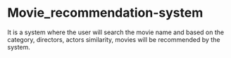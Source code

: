 # Movie_recommendation-system
It is a system where the user will search the movie name and based on the category, directors, actors similarity, movies will be recommended by the system.
